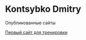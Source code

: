 

# Kontsybko Dmitry
Опубликованные сайты


[Первый сайт для тренировки](https://kontsybko.github.io/1_site_for_public/ "Первый сайт")
